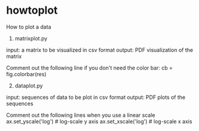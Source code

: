 howtoplot
=========

How to plot a data


1. matrixplot.py

input: a matrix to be visualized in csv format
output: PDF visualization of the matrix

Comment out the following line if you don't need the color bar:
    cb = fig.colorbar(res)




2. dataplot.py

input: sequences of data to be plot in csv format
output: PDF plots of the sequences

Comment out the following lines when you use a linear scale
    ax.set_yscale('log') # log-scale y axis
    ax.set_xscale('log') # log-scale x axis




